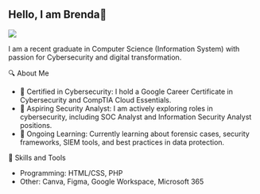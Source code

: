 ## Hello, I am Brenda👋
<a href="https://www.linkedin.com/in/brndtalp/">
<img src="https://img.shields.io/badge/-LinkedIn-0072b1?&style=for-the-badge&logo=linkedin&logoColor=white" />
</a>

I am a recent graduate in Computer Science (Information System) with passion for Cybersecurity and digital transformation. 

🔍 About Me
- 📜 Certified in Cybersecurity: I hold a Google Career Certificate in Cybersecurity and CompTIA Cloud Essentials.
- 💼 Aspiring Security Analyst: I am actively exploring roles in cybersecurity, including SOC Analyst and Information Security Analyst positions.
- 🌱 Ongoing Learning: Currently learning about forensic cases, security frameworks, SIEM tools, and best practices in data protection.

🔧 Skills and Tools
- Programming: HTML/CSS, PHP
- Other: Canva, Figma, Google Workspace, Microsoft 365
  
<!--
- Programming: Python, PHP, HTML/CSS, JavaScript
- Cybersecurity Tools: Splunk, Google Chronicles, Intrusion Detection Systems (IDS)
- Cloud Technologies: Google Cloud, basic knowledge in cloud security
- Other: Git, Figma, Google Workspace, familiarity with the CIA triad and NIST framework
-->
